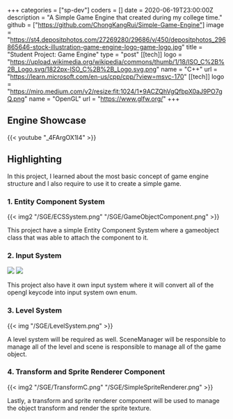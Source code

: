 +++
categories = ["sp-dev"]
coders = []
date = 2020-06-19T23:00:00Z
description = "A Simple Game Engine that created during my college time."
github = ["https://github.com/ChongKangRui/Simple-Game-Engine"]
image = "https://st4.depositphotos.com/27269280/29686/v/450/depositphotos_296865646-stock-illustration-game-engine-logo-game-logo.jpg"
title = "Student Project: Game Engine"
type = "post"
[[tech]]
logo = "https://upload.wikimedia.org/wikipedia/commons/thumb/1/18/ISO_C%2B%2B_Logo.svg/1822px-ISO_C%2B%2B_Logo.svg.png"
name = "C++"
url = "https://learn.microsoft.com/en-us/cpp/cpp/?view=msvc-170"
[[tech]]
logo = "https://miro.medium.com/v2/resize:fit:1024/1*9ACZQhVgQfbpX0aJ9PO7gQ.png"
name = "OpenGL"
url = "https://www.glfw.org/"
+++

## Engine Showcase

{{< youtube "_4FArgOX1I4" >}}

## Highlighting

In this project, I learned about the most basic concept of game engine structure and I also require to use it to create a simple game.

### 1. Entity Component System

{{< img2 "/SGE/ECSSystem.png" "/SGE/GameObjectComponent.png" >}}

This project have a simple Entity Component System where a gameobject class that was able to attach the component to it.

### 2. Input System

![](/SGE/InputSystem.png)
![](/SGE/InputSystemEnum.png)

This project also have it own input system where it will convert all of the opengl keycode into input system own enum.

### 3. Level System

{{< img "/SGE/LevelSystem.png" >}}

A level system will be required as well. SceneManager will be responsible to manage all of the level and scene is responsible to manage all of the game object.

### 4. Transform and Sprite Renderer Component

{{< img2 "/SGE/TransformC.png" "/SGE/SimpleSpriteRenderer.png" >}}

Lastly, a transform and sprite renderer component will be used to manage the object transform and render the sprite texture.

